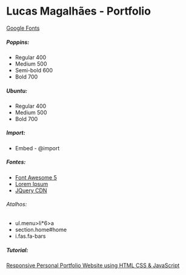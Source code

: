 # Lucas Magalhães - Portfolio

[Google Fonts](https://fonts.google.com/ "Google Fonts")

##### Poppins:
- Regular 400
- Medium 500
- Semi-bold 600
- Bold 700

##### Ubuntu:
- Regular 400
- Medium 500
- Bold 700

##### Import:
- Embed - @import

##### Fontes:
- [Font Awesome 5](https://www.w3schools.com/icons/fontawesome5_intro.asp "Font Awesome 5")
- [Lorem Ipsum](https://www.lipsum.com/ "Lorem Ipsum")
- [JQuery CDN](http://code.jquery.com/ "JQuery CDN")

###### Atalhos:
- ul.menu>li*6>a
- section.home#home
- i.fas.fa-bars

##### Tutorial:
[Responsive Personal Portfolio Website using HTML CSS & JavaScript](https://www.youtube.com/watch?v=tcskp-ncN0I&list=PLeEpiRHdVhbfM6HrlsCO4eZdo7Yrgouel&index=1&t=286s "Responsive Personal Portfolio Website using HTML CSS & JavaScript")
